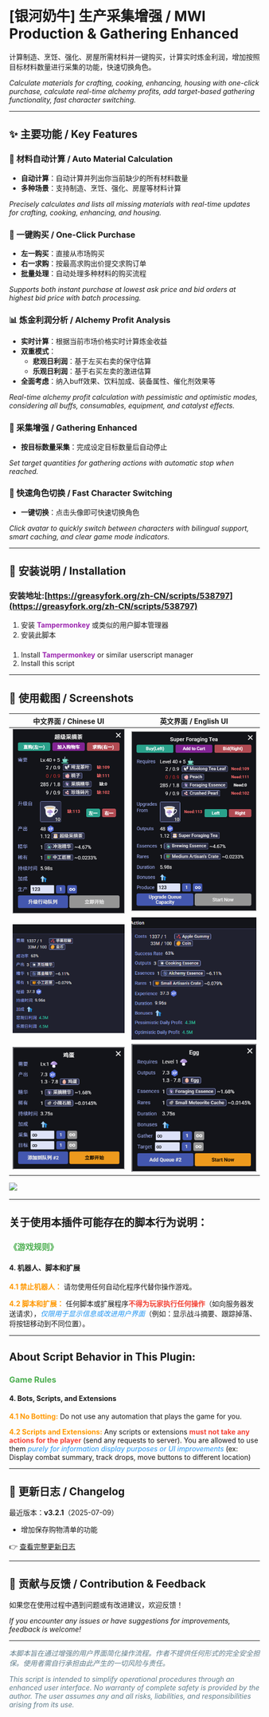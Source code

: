 #  [银河奶牛] 生产采集增强 / MWI Production & Gathering Enhanced

计算制造、烹饪、强化、房屋所需材料并一键购买，计算实时炼金利润，增加按照目标材料数量进行采集的功能，快速切换角色。

*Calculate materials for crafting, cooking, enhancing, housing with one-click purchase, calculate real-time alchemy profits, add target-based gathering functionality, fast character switching.*

---

## ✨ 主要功能 / Key Features

### 🧮 材料自动计算 / Auto Material Calculation
- **自动计算**：自动计算并列出你当前缺少的所有材料数量
- **多种场景**：支持制造、烹饪、强化、房屋等材料计算

*Precisely calculates and lists all missing materials with real-time updates for crafting, cooking, enhancing, and housing.*

### 🛒 一键购买 / One-Click Purchase
- **左一购买**：直接从市场购买
- **右一求购**：按最高求购出价提交求购订单
- **批量处理**：自动处理多种材料的购买流程

*Supports both instant purchase at lowest ask price and bid orders at highest bid price with batch processing.*

### 📊 炼金利润分析 / Alchemy Profit Analysis
- **实时计算**：根据当前市场价格实时计算炼金收益
- **双重模式**：
  - **悲观日利润**：基于左买右卖的保守估算
  - **乐观日利润**：基于右买左卖的激进估算
- **全面考虑**：纳入buff效果、饮料加成、装备属性、催化剂效果等

*Real-time alchemy profit calculation with pessimistic and optimistic modes, considering all buffs, consumables, equipment, and catalyst effects.*

### 🎯 采集增强 / Gathering Enhanced
- **按目标数量采集**：完成设定目标数量后自动停止

*Set target quantities for gathering actions with automatic stop when reached.*

### 🔄 快速角色切换 / Fast Character Switching
- **一键切换**：点击头像即可快速切换角色

*Click avatar to quickly switch between characters with bilingual support, smart caching, and clear game mode indicators.*

---

## 🔧 安装说明 / Installation

### 安装地址:[https://greasyfork.org/zh-CN/scripts/538797](https://greasyfork.org/zh-CN/scripts/538797)

1. 安装 <span style="color: #9C27B0;">**Tampermonkey**</span> 或类似的用户脚本管理器
2. 安装此脚本
###
1. Install <span style="color: #9C27B0;">**Tampermonkey**</span> or similar userscript manager
2. Install this script

---

## 📸 使用截图 / Screenshots

| 中文界面 / Chinese UI | 英文界面 / English UI |
|---------|---------|
| ![制造界面](img/1.png) | ![Crafting Interface](img/4.png) |
| ![炼金界面](img/2.png) | ![Alchemy Interface](img/5.png) |
| ![采集界面](img/3.png) | ![Gathering Interface](img/6.png) |
<img src="img/1.gif" width="60%">

---

## 关于使用本插件可能存在的脚本行为说明：

### <span style="color: #4CAF50;">《游戏规则》</span>

#### 4. 机器人、脚本和扩展

**<span style="color: #FF9800;">4.1 禁止机器人：</span>** 请勿使用任何自动化程序代替你操作游戏。

**<span style="color: #FF9800;">4.2 脚本和扩展：</span>** 任何脚本或扩展程序<span style="color: #F44336;">**不得为玩家执行任何操作**</span>（如向服务器发送请求），<span style="color: #2196F3;">*仅限用于显示信息或改进用户界面*</span>（例如：显示战斗摘要、跟踪掉落、将按钮移动到不同位置）。

---

## About Script Behavior in This Plugin:

### <span style="color: #4CAF50;">Game Rules</span>

#### 4. **Bots, Scripts, and Extensions**

**<span style="color: #FF9800;">4.1 No Botting:</span>** Do not use any automation that plays the game for you.

**<span style="color: #FF9800;">4.2 Scripts and Extensions:</span>** Any scripts or extensions <span style="color: #F44336;">**must not take any actions for the player**</span> (send any requests to server). You are allowed to use them <span style="color: #2196F3;">*purely for information display purposes or UI improvements*</span> (ex: Display combat summary, track drops, move buttons to different location)

---

## 🔄 更新日志 / Changelog

最近版本：**v3.2.1**（2025-07-09）  

- 增加保存购物清单的功能  

👉 [查看完整更新日志](./CHANGELOG.md)


---

## 🤝 贡献与反馈 / Contribution & Feedback

如果您在使用过程中遇到问题或有改进建议，欢迎反馈！

*If you encounter any issues or have suggestions for improvements, feedback is welcome!*

---

<span style="color: #607D8B;">*本脚本旨在通过增强的用户界面简化操作流程。作者不提供任何形式的完全安全担保。使用者需自行承担由此产生的一切风险与责任。*</span>

<span style="color: #607D8B;">*This script is intended to simplify operational procedures through an enhanced user interface. No warranty of complete safety is provided by the author. The user assumes any and all risks, liabilities, and responsibilities arising from its use.​*</span>
